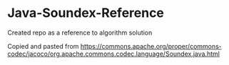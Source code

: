# Java-Soundex-Reference
Created repo as a reference to algorithm solution

Copied and pasted from https://commons.apache.org/proper/commons-codec/jacoco/org.apache.commons.codec.language/Soundex.java.html

